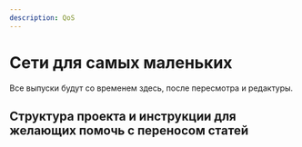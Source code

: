 ```yaml
---
description: QoS
---
```


# Сети для самых маленьких

Все выпуски будут со временем здесь, после пересмотра и редактуры.

## Структура проекта и инструкции для желающих помочь с переносом статей

